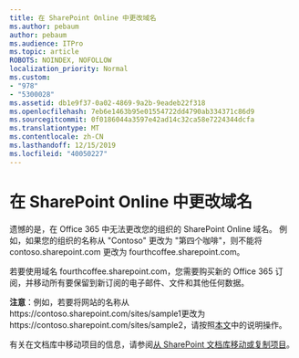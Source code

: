```yaml
---
title: 在 SharePoint Online 中更改域名
ms.author: pebaum
author: pebaum
ms.audience: ITPro
ms.topic: article
ROBOTS: NOINDEX, NOFOLLOW
localization_priority: Normal
ms.custom:
- "978"
- "5300028"
ms.assetid: db1e9f37-0a02-4869-9a2b-9eadeb22f318
ms.openlocfilehash: 7eb6e1463b95e01554722dd4790ab334371c86d9
ms.sourcegitcommit: 0f0186044a3597e42ad14c32ca58e7224344dcfa
ms.translationtype: MT
ms.contentlocale: zh-CN
ms.lasthandoff: 12/15/2019
ms.locfileid: "40050227"
---
```

# <a name="change-domain-name-in-sharepoint-online"></a>在 SharePoint Online 中更改域名

遗憾的是，在 Office 365 中无法更改您的组织的 SharePoint Online 域名。 例如，如果您的组织的名称从 "Contoso" 更改为 "第四个咖啡"，则不能将 contoso.sharepoint.com 更改为 fourthcoffee.sharepoint.com。
  
若要使用域名 fourthcoffee.sharepoint.com，您需要购买新的 Office 365 订阅，并移动所有要保留到新订阅的电子邮件、文件和其他任何数据。
  
 **注意**：例如，若要将网站的名称从https://contoso.sharepoint.com/sites/sample1更改为https://contoso.sharepoint.com/sites/sample2，请按照[本文](https://docs.microsoft.com/sharepoint/change-site-address)中的说明操作。 
  
有关在文档库中移动项目的信息，请参阅[从 SharePoint 文档库移动或复制项目](https://go.microsoft.com/fwlink/?linkid=2025831)。
  